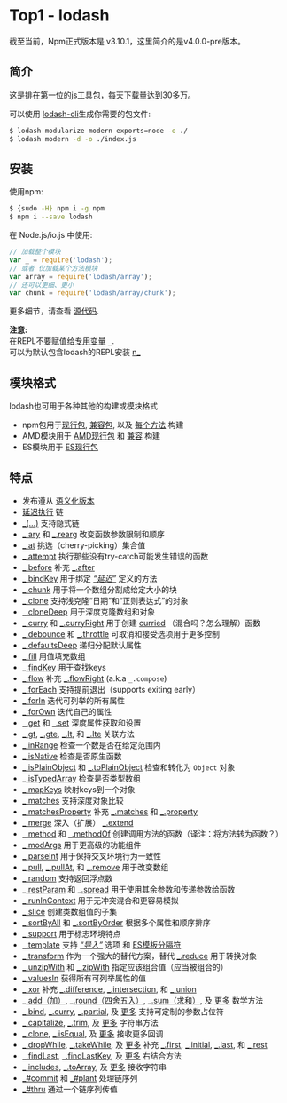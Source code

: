 # Top1 - lodash 

截至当前，Npm正式版本是 v3.10.1，这里简介的是v4.0.0-pre版本。

## 简介
这是排在第一位的js工具包，每天下载量达到30多万。

可以使用 [lodash-cli](https://www.npmjs.com/package/lodash-cli)生成你需要的包文件:
```bash
$ lodash modularize modern exports=node -o ./
$ lodash modern -d -o ./index.js
```

## 安装

使用npm:

```bash
$ {sudo -H} npm i -g npm
$ npm i --save lodash
```

在 Node.js/io.js 中使用:

```js
// 加载整个模块
var _ = require('lodash');
// 或者 仅加载某个方法模块
var array = require('lodash/array');
// 还可以更细、更小
var chunk = require('lodash/array/chunk');
```

更多细节，请查看 [源代码](https://github.com/lodash/lodash/tree/3.10.1-npm).

**注意:**<br>
在REPL不要赋值给[专用变量](http://nodejs.org/api/repl.html#repl_repl_features) `_`.<br>
可以为默认包含lodash的REPL安装 [n_](https://www.npmjs.com/package/n_) 

## 模块格式

lodash也可用于各种其他的构建或模块格式

 * npm包用于[现行包](https://www.npmjs.com/package/lodash), [兼容包](https://www.npmjs.com/package/lodash-compat), 以及 [每个方法](https://www.npmjs.com/browse/keyword/lodash-modularized) 构建
 * AMD模块用于 [AMD现行包](https://github.com/lodash/lodash/tree/3.10.1-amd) 和 [兼容](https://github.com/lodash/lodash-compat/tree/3.10.1-amd) 构建
 * ES模块用于 [ES现行包](https://github.com/lodash/lodash/tree/3.10.1-es)

## 特点

 * 发布遵从 [语义化版本](http://semver.org/) 
 * [延迟执行](http://filimanjaro.com/blog/2014/introducing-lazy-evaluation/) 链
 * [_(…)](https://lodash.com/docs#_) 支持隐式链
 * [_.ary](https://lodash.com/docs#ary) 和 [_.rearg](https://lodash.com/docs#rearg) 改变函数参数限制和顺序
 * [_.at](https://lodash.com/docs#at) 挑选（cherry-picking）集合值
 * [_.attempt](https://lodash.com/docs#attempt) 执行那些没有try-catch可能发生错误的函数
 * [_.before](https://lodash.com/docs#before) 补充 [_.after](https://lodash.com/docs#after)
 * [_.bindKey](https://lodash.com/docs#bindKey) 用于绑定 [*“延迟”*](http://michaux.ca/articles/lazy-function-definition-pattern) 定义的方法
 * [_.chunk](https://lodash.com/docs#chunk) 用于将一个数组分割成给定大小的块
 * [_.clone](https://lodash.com/docs#clone) 支持浅克隆“日期”和“正则表达式”的对象
 * [_.cloneDeep](https://lodash.com/docs#cloneDeep) 用于深度克隆数组和对象
 * [_.curry](https://lodash.com/docs#curry) 和 [_.curryRight](https://lodash.com/docs#curryRight) 用于创建 [curried](http://hughfdjackson.com/javascript/why-curry-helps/) （混合吗？怎么理解）函数
 * [_.debounce](https://lodash.com/docs#debounce) 和 [_.throttle](https://lodash.com/docs#throttle) 可取消和接受选项用于更多控制
 * [_.defaultsDeep](https://lodash.com/docs#defaultsDeep) 递归分配默认属性
 * [_.fill](https://lodash.com/docs#fill) 用值填充数组
 * [_.findKey](https://lodash.com/docs#findKey) 用于查找keys
 * [_.flow](https://lodash.com/docs#flow) 补充 [_.flowRight](https://lodash.com/docs#flowRight) (a.k.a `_.compose`)
 * [_.forEach](https://lodash.com/docs#forEach) 支持提前退出（supports exiting early）
 * [_.forIn](https://lodash.com/docs#forIn) 迭代可列举的所有属性
 * [_.forOwn](https://lodash.com/docs#forOwn) 迭代自己的属性
 * [_.get](https://lodash.com/docs#get) 和 [_.set](https://lodash.com/docs#set) 深度属性获取和设置
 * [_.gt](https://lodash.com/docs#gt), [_.gte](https://lodash.com/docs#gte), [_.lt](https://lodash.com/docs#lt), 和 [_.lte](https://lodash.com/docs#lte) 关联方法
 * [_.inRange](https://lodash.com/docs#inRange) 检查一个数是否在给定范围内
 * [_.isNative](https://lodash.com/docs#isNative) 检查是否原生函数
 * [_.isPlainObject](https://lodash.com/docs#isPlainObject) 和 [_.toPlainObject](https://lodash.com/docs#toPlainObject) 检查和转化为 `Object` 对象
 * [_.isTypedArray](https://lodash.com/docs#isTypedArray) 检查是否类型数组
 * [_.mapKeys](https://lodash.com/docs#mapKeys) 映射keys到一个对象
 * [_.matches](https://lodash.com/docs#matches) 支持深度对象比较
 * [_.matchesProperty](https://lodash.com/docs#matchesProperty) 补充 [_.matches](https://lodash.com/docs#matches) 和 [_.property](https://lodash.com/docs#property)
 * [_.merge](https://lodash.com/docs#merge) 深入（扩展） [_.extend](https://lodash.com/docs#extend)
 * [_.method](https://lodash.com/docs#method) 和 [_.methodOf](https://lodash.com/docs#methodOf) 创建调用方法的函数（译注：将方法转为函数？）
 * [_.modArgs](https://lodash.com/docs#modArgs) 用于更高级的功能组件
 * [_.parseInt](https://lodash.com/docs#parseInt) 用于保持交叉环境行为一致性
 * [_.pull](https://lodash.com/docs#pull), [_.pullAt](https://lodash.com/docs#pullAt), 和 [_.remove](https://lodash.com/docs#remove) 用于改变数组
 * [_.random](https://lodash.com/docs#random) 支持返回浮点数
 * [_.restParam](https://lodash.com/docs#restParam) 和 [_.spread](https://lodash.com/docs#spread) 用于使用其余参数和传递参数给函数
 * [_.runInContext](https://lodash.com/docs#runInContext) 用于无冲突混合和更容易模拟
 * [_.slice](https://lodash.com/docs#slice) 创建类数组值的子集
 * [_.sortByAll](https://lodash.com/docs#sortByAll) 和 [_.sortByOrder](https://lodash.com/docs#sortByOrder) 根据多个属性和顺序排序
 * [_.support](https://lodash.com/docs#support) 用于标志环境特点
 * [_.template](https://lodash.com/docs#template) 支持 [*“导入”*](https://lodash.com/docs#templateSettings-imports) 选项 和 [ES模板分隔符](http://people.mozilla.org/~jorendorff/es6-draft.html#sec-template-literal-lexical-components)
 * [_.transform](https://lodash.com/docs#transform) 作为一个强大的替代方案，替代 [_.reduce](https://lodash.com/docs#reduce) 用于转换对象
 * [_.unzipWith](https://lodash.com/docs#unzipWith) 和 [_.zipWith](https://lodash.com/docs#zipWith) 指定应该组合值（应当被组合的）
 * [_.valuesIn](https://lodash.com/docs#valuesIn) 获得所有可列举属性的值
 * [_.xor](https://lodash.com/docs#xor) 补充 [_.difference](https://lodash.com/docs#difference), [_.intersection](https://lodash.com/docs#intersection), 和 [_.union](https://lodash.com/docs#union)
 * [_.add（加）](https://lodash.com/docs#add), [_.round（四舍五入）](https://lodash.com/docs#round), [_.sum（求和）](https://lodash.com/docs#sum), 及
   [更多](https://lodash.com/docs "_.ceil 和 _.floor") 数学方法
 * [_.bind](https://lodash.com/docs#bind), [_.curry](https://lodash.com/docs#curry), [_.partial](https://lodash.com/docs#partial), 及
   [更多](https://lodash.com/docs "_.bindKey, _.curryRight, _.partialRight") 支持可定制的参数占位符
 * [_.capitalize](https://lodash.com/docs#capitalize), [_.trim](https://lodash.com/docs#trim), 及
   [更多](https://lodash.com/docs "_.camelCase, _.deburr, _.endsWith, _.escapeRegExp, _.kebabCase, _.pad, _.padLeft, _.padRight, _.repeat, _.snakeCase, _.startCase, _.startsWith, _.trimLeft, _.trimRight, _.trunc, _.words") 字符串方法
 * [_.clone](https://lodash.com/docs#clone), [_.isEqual](https://lodash.com/docs#isEqual), 及
   [更多](https://lodash.com/docs "_.assign, _.cloneDeep, _.merge") 接收更多回调
 * [_.dropWhile](https://lodash.com/docs#dropWhile), [_.takeWhile](https://lodash.com/docs#takeWhile), 及
   [更多](https://lodash.com/docs "_.drop, _.dropRight, _.dropRightWhile, _.take, _.takeRight, _.takeRightWhile") 补充 [_.first](https://lodash.com/docs#first), [_.initial](https://lodash.com/docs#initial), [_.last](https://lodash.com/docs#last), 和 [_.rest](https://lodash.com/docs#rest)
 * [_.findLast](https://lodash.com/docs#findLast), [_.findLastKey](https://lodash.com/docs#findLastKey), 及
   [更多](https://lodash.com/docs "_.curryRight, _.dropRight, _.dropRightWhile, _.flowRight, _.forEachRight, _.forInRight, _.forOwnRight, _.padRight, partialRight, _.takeRight, _.trimRight, _.takeRightWhile") 右结合方法
 * [_.includes](https://lodash.com/docs#includes), [_.toArray](https://lodash.com/docs#toArray), 及
   [更多](https://lodash.com/docs "_.at, _.countBy, _.every, _.filter, _.find, _.findLast, _.findWhere, _.forEach, _.forEachRight, _.groupBy, _.indexBy, _.invoke, _.map, _.max, _.min, _.partition, _.pluck, _.reduce, _.reduceRight, _.reject, _.shuffle, _.size, _.some, _.sortBy, _.sortByAll, _.sortByOrder, _.sum, _.where") 接收字符串
 * [_#commit](https://lodash.com/docs#prototype-commit) 和 [_#plant](https://lodash.com/docs#prototype-plant) 处理链序列
 * [_#thru](https://lodash.com/docs#thru) 通过一个链序列传值
